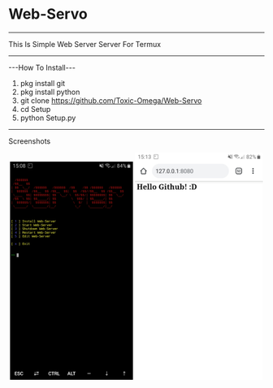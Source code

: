 # Web-Servo
_______________________________________________________________
This Is Simple Web Server Server For Termux
_______________________________________________________________
---How To Install---

1. pkg install git
2. pkg install python
3. git clone https://github.com/Toxic-Omega/Web-Servo
4. cd Setup
5. python Setup.py

_______________________________________________________________
Screenshots
<br>
<p align="center">
<img width="48%" src="https://github.com/Toxic-Omega/Omega-Server/blob/master/Screenshot/Screenshot_20200118-150804_Termux.jpg"/>
 <img width="50%" src="https://github.com/Toxic-Omega/Omega-Server/blob/master/Screenshot/Screenshot_20200118-151310_Chrome.jpg"/>
</p>
<br>
